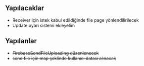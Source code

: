 
## Yapılacaklar
 - Receiver için istek kabul edildiğinde file page yönlendilirilecek
 - Update uyarı sistemi ekleyelim

## Yapılanlar

- ~~FirebaseSendFileUploading düzenlenecek~~
- ~~send file için map şeklinde kullanıcı datası alınacak~~

